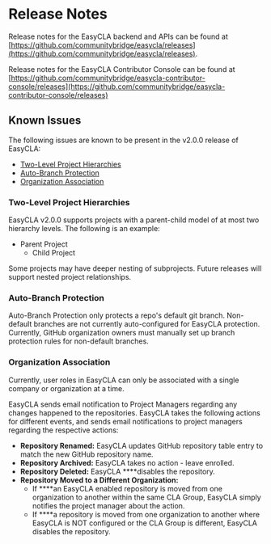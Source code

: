 # Release Notes

Release notes for the EasyCLA backend and APIs can be found at [https://github.com/communitybridge/easycla/releases](https://github.com/communitybridge/easycla/releases).

Release notes for the EasyCLA Contributor Console can be found at [https://github.com/communitybridge/easycla-contributor-console/releases](https://github.com/communitybridge/easycla-contributor-console/releases)

## Known Issues

The following issues are known to be present in the v2.0.0 release of EasyCLA:

* [Two-Level Project Hierarchies](release-notes.md#two-level-project-hierarchies)
* [Auto-Branch Protection](release-notes.md#auto-branch-protection)
* [Organization Association](release-notes.md#organization-association)

### Two-Level Project Hierarchies

EasyCLA v2.0.0 supports projects with a parent-child model of at most two hierarchy levels. The following is an example:

* Parent Project
  * Child Project

Some projects may have deeper nesting of subprojects. Future releases will support nested project relationships.

### Auto-Branch Protection

Auto-Branch Protection only protects a repo's default git branch. Non-default branches are not currently auto-configured for EasyCLA protection. Currently, GitHub organization owners must manually set up branch protection rules for non-default branches.

### Organization Association

Currently, user roles in EasyCLA can only be associated with a single company or organization at a time.



EasyCLA sends email notification to Project Managers regarding any changes happened to the  repositories. EasyCLA takes the following actions for different events, and sends email notifications to project managers regarding the respective actions:

* **Repository Renamed:** EasyCLA updates GitHub repository table entry to match the new GitHub repository name.
* **Repository Archived:** EasyCLA takes no action - leave enrolled.
* **Repository Deleted:** EasyCLA ****disables the repository.
* **Repository Moved to a Different Organization:** 
  * If ****an EasyCLA enabled repository is moved from one organization to another within the same CLA Group, EasyCLA simply notifies the project manager about the action.
  * If ****a repository is moved from one organization to another where EasyCLA is NOT configured or the CLA Group is different, EasyCLA disables the repository.

